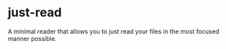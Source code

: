 # just-read
A minimal reader that allows you to just read your files in the most focused manner possible.
